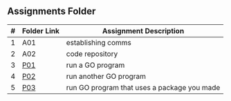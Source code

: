 ##  Assignments Folder

|   #   | Folder Link | Assignment Description |
| :---: | ----------- | ---------------------- |
|   1   |   A01 |  establishing comms |
|   2   |   A02| code repository|
|   3   |   [P01](https://github.com/jorcsan/4143-PLC/tree/main/Assignments/P01)  |    run a GO program                  |
|   4   |   [P02](https://github.com/jorcsan/4143-PLC/tree/main/Assignments/P02)  |    run another GO program                  |
|   5   |   [P03]()  |    run GO program that uses a package you made                  |
